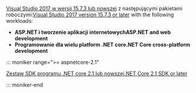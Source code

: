 <span data-ttu-id="a3bbd-101">[Visual Studio 2017 w wersji 15.7.3 lub nowszej](https://visualstudio.microsoft.com/downloads/) z następującymi pakietami roboczymi:</span><span class="sxs-lookup"><span data-stu-id="a3bbd-101">[Visual Studio 2017 version 15.7.3 or later](https://visualstudio.microsoft.com/downloads/) with the following workloads:</span></span>

* <span data-ttu-id="a3bbd-102">**ASP.NET i tworzenie aplikacji internetowych**</span><span class="sxs-lookup"><span data-stu-id="a3bbd-102">**ASP.NET and web development**</span></span>
* <span data-ttu-id="a3bbd-103">**Programowanie dla wielu platform .NET core**</span><span class="sxs-lookup"><span data-stu-id="a3bbd-103">**.NET Core cross-platform development**</span></span>

::: moniker range=">= aspnetcore-2.1"

[<span data-ttu-id="a3bbd-104">Zestaw SDK programu .NET core 2.1 lub nowszej</span><span class="sxs-lookup"><span data-stu-id="a3bbd-104">.NET Core 2.1 SDK or later</span></span>](https://www.microsoft.com/net/download/windows)

::: moniker-end

